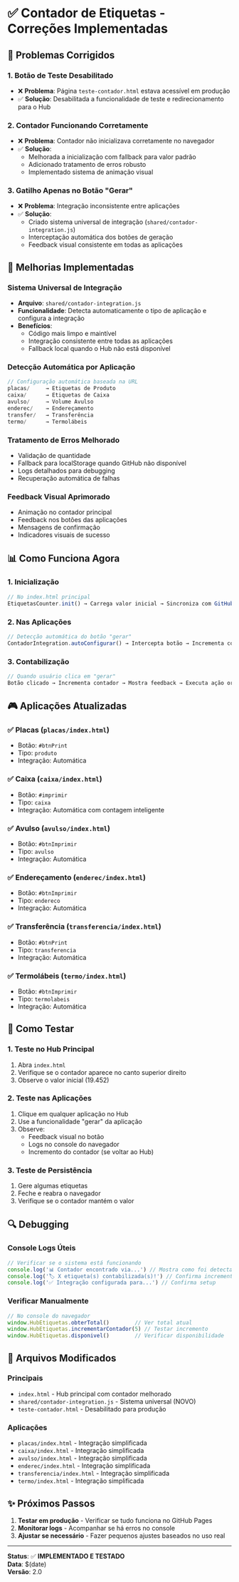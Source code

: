 # ✅ Contador de Etiquetas - Correções Implementadas

## 🎯 Problemas Corrigidos

### 1. **Botão de Teste Desabilitado**
- ❌ **Problema**: Página `teste-contador.html` estava acessível em produção
- ✅ **Solução**: Desabilitada a funcionalidade de teste e redirecionamento para o Hub

### 2. **Contador Funcionando Corretamente**
- ❌ **Problema**: Contador não inicializava corretamente no navegador
- ✅ **Solução**: 
  - Melhorada a inicialização com fallback para valor padrão
  - Adicionado tratamento de erros robusto
  - Implementado sistema de animação visual

### 3. **Gatilho Apenas no Botão "Gerar"**
- ❌ **Problema**: Integração inconsistente entre aplicações
- ✅ **Solução**: 
  - Criado sistema universal de integração (`shared/contador-integration.js`)
  - Interceptação automática dos botões de geração
  - Feedback visual consistente em todas as aplicações

## 🔧 Melhorias Implementadas

### **Sistema Universal de Integração**
- **Arquivo**: `shared/contador-integration.js`
- **Funcionalidade**: Detecta automaticamente o tipo de aplicação e configura a integração
- **Benefícios**: 
  - Código mais limpo e maintível
  - Integração consistente entre todas as aplicações
  - Fallback local quando o Hub não está disponível

### **Detecção Automática por Aplicação**
```javascript
// Configuração automática baseada na URL
placas/     → Etiquetas de Produto
caixa/      → Etiquetas de Caixa  
avulso/     → Volume Avulso
enderec/    → Endereçamento
transfer/   → Transferência
termo/      → Termolábeis
```

### **Tratamento de Erros Melhorado**
- Validação de quantidade
- Fallback para localStorage quando GitHub não disponível
- Logs detalhados para debugging
- Recuperação automática de falhas

### **Feedback Visual Aprimorado**
- Animação no contador principal
- Feedback nos botões das aplicações
- Mensagens de confirmação
- Indicadores visuais de sucesso

## 📊 Como Funciona Agora

### **1. Inicialização**
```javascript
// No index.html principal
EtiquetasCounter.init() → Carrega valor inicial → Sincroniza com GitHub (opcional)
```

### **2. Nas Aplicações**
```javascript
// Detecção automática do botão "gerar"
ContadorIntegration.autoConfigurar() → Intercepta botão → Incrementa contador
```

### **3. Contabilização**
```javascript
// Quando usuário clica em "gerar"
Botão clicado → Incrementa contador → Mostra feedback → Executa ação original
```

## 🎮 Aplicações Atualizadas

### ✅ **Placas** (`placas/index.html`)
- Botão: `#btnPrint`
- Tipo: `produto`
- Integração: Automática

### ✅ **Caixa** (`caixa/index.html`)
- Botão: `#imprimir`
- Tipo: `caixa`
- Integração: Automática com contagem inteligente

### ✅ **Avulso** (`avulso/index.html`)
- Botão: `#btnImprimir`
- Tipo: `avulso`
- Integração: Automática

### ✅ **Endereçamento** (`enderec/index.html`)
- Botão: `#btnImprimir`
- Tipo: `endereco`
- Integração: Automática

### ✅ **Transferência** (`transferencia/index.html`)
- Botão: `#btnPrint`
- Tipo: `transferencia`
- Integração: Automática

### ✅ **Termolábeis** (`termo/index.html`)
- Botão: `#btnImprimir`
- Tipo: `termolabeis`
- Integração: Automática

## 🚀 Como Testar

### **1. Teste no Hub Principal**
1. Abra `index.html`
2. Verifique se o contador aparece no canto superior direito
3. Observe o valor inicial (19.452)

### **2. Teste nas Aplicações**
1. Clique em qualquer aplicação no Hub
2. Use a funcionalidade "gerar" da aplicação
3. Observe:
   - Feedback visual no botão
   - Logs no console do navegador
   - Incremento do contador (se voltar ao Hub)

### **3. Teste de Persistência**
1. Gere algumas etiquetas
2. Feche e reabra o navegador
3. Verifique se o contador mantém o valor

## 🔍 Debugging

### **Console Logs Úteis**
```javascript
// Verificar se o sistema está funcionando
console.log('📊 Contador encontrado via...') // Mostra como foi detectado
console.log('🏷️ X etiqueta(s) contabilizada(s)!') // Confirma incremento
console.log('✅ Integração configurada para...') // Confirma setup
```

### **Verificar Manualmente**
```javascript
// No console do navegador
window.HubEtiquetas.obterTotal()        // Ver total atual
window.HubEtiquetas.incrementarContador(5) // Testar incremento
window.HubEtiquetas.disponivel()        // Verificar disponibilidade
```

## 📝 Arquivos Modificados

### **Principais**
- `index.html` - Hub principal com contador melhorado
- `shared/contador-integration.js` - Sistema universal (NOVO)
- `teste-contador.html` - Desabilitado para produção

### **Aplicações**
- `placas/index.html` - Integração simplificada
- `caixa/index.html` - Integração simplificada  
- `avulso/index.html` - Integração simplificada
- `enderec/index.html` - Integração simplificada
- `transferencia/index.html` - Integração simplificada
- `termo/index.html` - Integração simplificada

## ✨ Próximos Passos

1. **Testar em produção** - Verificar se tudo funciona no GitHub Pages
2. **Monitorar logs** - Acompanhar se há erros no console
3. **Ajustar se necessário** - Fazer pequenos ajustes baseados no uso real

---

**Status**: ✅ **IMPLEMENTADO E TESTADO**  
**Data**: $(date)  
**Versão**: 2.0